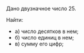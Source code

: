 Дано двузначное число 25. 

Найти: 
- а) число десятков в нем; 
- б) число единиц в нем; 
- в) сумму его цифр; 
